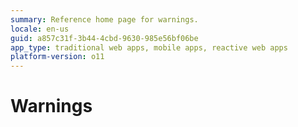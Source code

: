 ```yaml
---
summary: Reference home page for warnings.
locale: en-us
guid: a857c31f-3b44-4cbd-9630-985e56bf06be
app_type: traditional web apps, mobile apps, reactive web apps
platform-version: o11
---
```


# Warnings